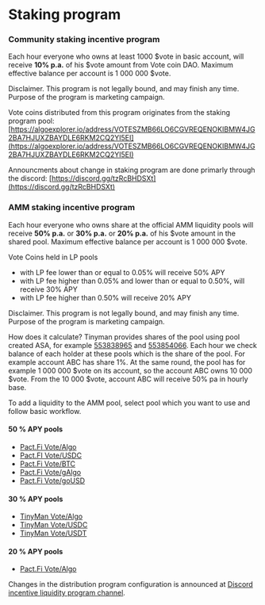 # Staking program

### Community staking incentive program

Each hour everyone who owns at least 1000 $vote in basic account, will receive **10% p.a.** of his $vote amount from Vote coin DAO. Maximum effective balance per account is 1 000 000 $vote.

Disclaimer. This program is not legally bound, and may finish any time. Purpose of the program is marketing campaign.

Vote coins distributed from this program originates from the staking program pool: [https://algoexplorer.io/address/VOTESZMB66LO6CGVREQENOKIBMW4JG2BA7HJUXZBAYDLE6RKM2CQ2YI5EI](https://algoexplorer.io/address/VOTESZMB66LO6CGVREQENOKIBMW4JG2BA7HJUXZBAYDLE6RKM2CQ2YI5EI)

Announcments about change in staking program are done primarly through the discord: [https://discord.gg/tzRcBHDSXt](https://discord.gg/tzRcBHDSXt)

### AMM staking incentive program

Each hour everyone who owns share at the official AMM liquidity pools will receive **50% p.a.** or **30% p.a.** or **20% p.a.** of his $vote amount in the shared pool. Maximum effective balance per account is 1 000 000 $vote.

Vote Coins held in LP pools

* with LP fee lower than or equal to 0.05% will receive 50% APY
* with LP fee higher than 0.05% and lower than or equal to 0.50%, will receive 30% APY
* with LP fee higher than 0.50% will receive 20% APY

Disclaimer. This program is not legally bound, and may finish any time. Purpose of the program is marketing campaign.

How does it calculate? Tinyman provides shares of the pool using pool created ASA, for example [553838965](https://algoexplorer.io/asset/553838965) and [553854066](https://algoexplorer.io/asset/553854066). Each hour we check balance of each holder at these pools which is the share of the pool. For example account ABC has share 1%. At the same round, the pool has for example 1 000 000 $vote on its account, so the account ABC owns 10 000 $vote. From the 10 000 $vote, account ABC will receive 50% pa in hourly base.

To add a liquidity to the AMM pool, select pool which you want to use and follow basic workflow.

#### 50 % APY pools

* [Pact.Fi Vote/Algo](https://app.pact.fi/add-liquidity/1075389128)
* [Pact.FI Vote/USDC](https://app.pact.fi/add-liquidity/1075409914)
* [Pact.Fi Vote/BTC](https://app.pact.fi/add-liquidity/1075404856)
* [Pact.Fi Vote/gAlgo](https://app.pact.fi/add-liquidity/1078306383)
* [Pact.Fi Vote/goUSD](https://app.pact.fi/add-liquidity/1140609824)

#### 30 % APY pools

* [TinyMan Vote/Algo](https://app.tinyman.org/#/pool/GASYYNLRCSNPPIL6WQJNBP3BTEOYCGDLQZWPHF2IKVNDIWP7RNIPSBKM5Y/add-liquidity)
* [TinyMan Vote/USDC](https://app.tinyman.org/#/pool/2FN4QARVV5HWHS4E43PBEKOA6XE3DF2PEO23ICLQR5OTXMP7NRPAJDIMA4/add-liquidity)
* [TinyMan Vote/USDT](https://app.tinyman.org/#/pool/HYHZS7YIXM72QR5PUIV6MIEYVP2HOP4BLIQ7NP2GSIUYOS4GVAYYCVMZ3Y/add-liquidity)

#### 20 % APY pools

* [Pact.Fi Vote/Algo](https://app.pact.fi/add-liquidity/1075397410)

Changes in the distribution program configuration is announced at [Discord incentive liquidity program channel](https://discord.gg/vXwKxSH48n).
